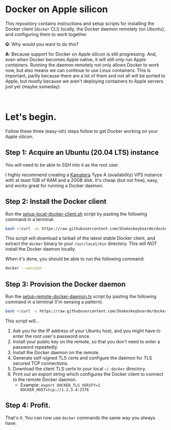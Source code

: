 # Docker on Apple silicon

This repository contains instructions and setup scripts for installing the Docker client (`docker` CLI) locally, the Docker daemon remotely (on Ubuntu), and configuring them to work together.

**Q:** Why would you want to do this?

**A:** Because support for Docker on Apple silicon is still progressing. And, even when Docker becomes Apple native, it will still only run Apple containers. Running the daemon remotely not only allows Docker to work now, but also means we can continue to use Linux containers. This is important, partly because there are a lot of them and not all will be ported to Apple, but mostly because we aren't deploying containers to Apple servers just yet (maybe someday).

&nbsp;

# Let's begin.

Follow these three (easy-ish) steps follow to get Docker working on your Apple silicon.

## Step 1: Acquire an Ubuntu (20.04 LTS) instance

You will need to be able to SSH into it as the root user.

I highly recommend creating a [Kamatera](https://console.kamatera.com) Type A (availability) VPS instance with at least 1GB of RAM and a 20GB disk. It's cheap (but not free), easy, and works great for running a Docker daemon.

## Step 2: Install the Docker client

Run the [setup-local-docker-client.sh](setup-local-docker-client.sh) script by pasting the following command in a terminal.

```bash
bash <(curl -sL https://raw.githubusercontent.com/Shakeskeyboarde/docker-remote/main/setup-local-docker-client.sh)
```

This script will download a tarball of the latest stable Docker client, and extract the `docker` binary to your `/usr/local/bin` directory. This will _NOT_ install the Docker daemon locally.

When it's done, you should be able to run the following command:

```bash
docker --version
```

## Step 3: Provision the Docker daemon

Run the [setup-remote-docker-daemon.ts](setup-remote-docker-daemon.sh) script by pasting the following command in a terminal (I'm sensing a pattern).

```bash
bash <(curl -s https://raw.githubusercontent.com/Shakeskeyboarde/docker-remote/main/setup-remote-docker-daemon.sh)
```

This script will...

1. Ask you for the IP address of your Ubuntu host, and you might have to enter the root user's password once.
2. Install your public key on the remote, so that you don't need to enter a password repeatedly.
3. Install the Docker daemon on the remote.
4. Generate self-signed TLS certs and configure the daemon for TLS secured TCP connections.
5. Download the client TLS certs to your local `~/.docker` directory.
6. Print out an export string which configures the Docker client to connect to the remote Docker daemon.
   - Example: `export DOCKER_TLS_VERIFY=1 DOCKER_HOST=tcp://1.2.3.4:2376`

## Step 4: Profit.

That's it. You can now use `docker` commands the same way you always have.
